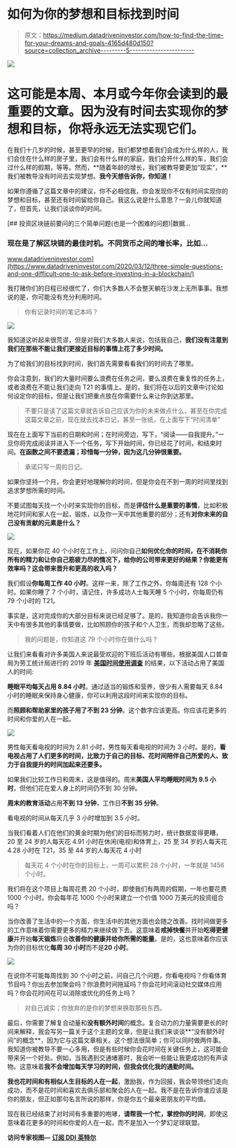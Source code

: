 # 如何为你的梦想和目标找到时间

> 原文：<https://medium.datadriveninvestor.com/how-to-find-the-time-for-your-dreams-and-goals-4165d480d150?source=collection_archive---------5----------------------->

![](img/8ca19086b9fad58a24505ceee0da55d7.png)

# 这可能是本周、本月或今年你会读到的最重要的文章。因为没有时间去实现你的梦想和目标，你将永远无法实现它们。

在我们十几岁的时候，甚至更早的时候，我们都梦想着我们会成为什么样的人，我们会住在什么样的房子里，我们会有什么样的家庭，我们会开什么样的车，我们会过什么样的假期，等等。然而，**随着年龄的增长，我们被教导要更加“现实”，**我们被教导没有时间去实现梦想。**我今天想告诉你，你知道！**

如果你遵循了这篇文章中的建议，你不必相信我，你会发现你不仅有时间实现你的梦想和目标，甚至还有时间留给你自己。我这么说是什么意思？一会儿你就知道了，但首先，让我们谈谈你的时间。

[](https://www.datadriveninvestor.com/2020/03/12/three-simple-questions-and-one-difficult-one-to-ask-before-investing-in-a-blockchain/) [## 投资区块链前要问的三个简单问题(也是一个困难的问题)|数据…

### 现在是了解区块链的最佳时机。不同货币之间的增长率，比如…

www.datadriveninvestor.com](https://www.datadriveninvestor.com/2020/03/12/three-simple-questions-and-one-difficult-one-to-ask-before-investing-in-a-blockchain/) 

我打赌你们的日程已经很忙了，你们大多数人不会整天躺在沙发上无所事事。我想说的是，你可能没有充分利用时间。

> 你有记录时间的笔记本吗？

![](img/c926c1a43fb7de1f946b86bf92461311.png)

我知道这听起来很荒谬，但是对我们大多数人来说，包括我自己，**我们没有注意到我们在那些不能让我们更接近目标的事情上花了多少时间。**

为了给我们的目标找到时间，我们首先需要看看我们的时间去了哪里。

你会注意到，我们的大量时间要么浪费在任务之间，要么浪费在重复性的任务上，或者浪费在不能让我们走向 T21 的事情上。是的，我们将在以后的文章中讨论如何设定你的目标，但是让我们把重点放在你需要什么来让你到达那里。

> 不要只是读了这篇文章就告诉自己应该为你的未来做点什么，甚至在你完成这篇文章之前，现在就去找本日记，甚至一张纸，在上面写下“时间清单”

现在在上面写下当前的日期和时间；在时间旁边，写下，“阅读——自我提升。”一旦你将完成阅读并进入下一个任务，写下开始时间，你已经花了时间，和结束时间。**在函数之间不要遗漏；珍惜每一分钟，因为这几分钟很重要。**

> 承诺只写一周的日记。

如果你坚持一个月，你会更好地理解你的时间，但是你会在不到一周的时间里找到追求梦想所需的时间。

不要试图每天找一个小时来实现你的目标，而是**评估什么是重要的事情**，比如积极地花时间和家人在一起，锻炼，以及你一天中其他重要的部分；还有**对你未来的自己没有贡献的元素是什么？**

![](img/7fda7c470a54d61a69af7e0694615375.png)

现在，如果你花 40 个小时在工作上，问问你自己**如何优化你的时间，在不消耗你所有的精力和让你自己筋疲力尽的情况下，给你的公司带来更好的结果？你能更有效率吗？这会带来晋升和更高的收入吗？**

我们假设**你每周工作 40 小时**。这样一来，除了工作之外，你每周还有 128 个小时。如果你睡了 7 个小时，请记住，许多成功人士每天睡 5 个小时，你每周仍有 79 个小时的 T21。

事实是，这对完成你的大部分目标来说已经足够了。是的，我知道你会告诉我你一天中有很多其他的事情要做，比如照顾你的孩子和个人卫生，而我却忽略了这些。

> 我的问题是，你知道这 79 个小时你在做什么吗？

让我们来看看对许多美国人来说最受欢迎的下班后活动有哪些。根据美国人口普查局为劳工统计局进行的 2019 年 [**美国时间使用调查**](https://www.bls.gov/news.release/pdf/atus.pdf) 的结果，以下活动占用了美国人的时间:

**睡眠平均每天占用 8.84 小时**。通过适当的锻炼和营养，很少有人需要每天 8.84 小时的睡眠来保持身心健康，你可以利用这段时间来实现你的目标。

而**照顾和帮助家里的孩子用了不到 23 分钟**。这个数字应该更高。你应该花更多的时间和你爱的人在一起。

![](img/65e4c2b9f15e2453ecf041cc0fb0db80.png)

男性每天看电视的时间为 2.81 小时，男性每天看电视的时间为 3 小时。是的，**看电视占用了人们更多的时间，比致力于自己的目标、花时间陪伴自己所爱的人、致力于自我提升的时间加起来还要多。**

如果我们比较工作日和周末，这是值得的。周末**美国人平均睡眠时间为 9.5 小时**，但他们花在爱人身上的时间仍不到 30 分钟。

**周末的教育活动**占用**不到 13 分钟**，工作日**不到 35 分钟**。

看电视的时间从每天几乎 3 小时增加到 3.5 小时。

当我们看着人们在他们的黄金时期为他们的目标而努力时，统计数据变得更糟，20 至 24 岁的人每天花 4.91 小时在休闲(电视)和体育上，25 至 34 岁的人每天花 4.28 小时在 T21，35 至 44 岁的人每天花 4 小时

> 每天花 4 个小时在你的目标上，一周可以累积 28 个小时，一年就是 1456 个小时。

我们将在这个项目上每周花费 20 个小时，即使我们有两周的假期，一年也要花费 1000 个小时。你会每年花 1000 个小时来建立一个价值 1000 万美元的投资组合吗？

当你改善了生活中的一个方面，你生活中的其他方面也会随之改善。找时间做更多的工作意味着你需要更多的精力来继续做下去。这意味着**戒掉快餐**并开始**吃得更健康**并开始**每天锻炼**将会**改善你的健康并给你所需的能量**。是的，这也意味着你应该为你的目标优化**每周 30 小时**而不是**20 小时**。

![](img/cf0802f6504c76cea676786f5903f0c3.png)

在说你不可能每周找到 30 个小时之前，问自己几个问题，你看电视吗？你看体育节目吗？你出去参加聚会吗？你浪费时间拖延吗？你会花时间滚动社交媒体应用吗？你会花时间在可以消除或优化的任务上吗？

> 对自己诚实；你放弃的是你的梦想来换取那些东西。

最后，你需要了解复合动量和**没有额外时间**的概念。复合动力的力量需要更长的时间来解释，我会写另一篇关于这个主题的文章，但是让我们来谈谈**“没有额外时间”的概念**，因为它与这篇文章相关。这个想法很简单；你可以同时做两件事。我知道你被教导不要一心多用，但是有些时候你会花时间在关键任务上，这可能会带来另一个好处。例如，当我遇到交通堵塞时，我会听一些能让我更成功的有声读物。这意味着**我不会增加每天学习的时间，但我会优化我的通勤时间。**

**我也花时间和有相似人生目标的人在一起**，激励我，作为回报，我会带领他们走向成功，而不是花时间和喜欢去俱乐部和聚会的人在一起。我不是在告诉你谁应该是你的朋友，但正如那句名言所说的那样，你是你五个最亲密朋友的平均值。

现在我已经结束了对时间有多重要的咆哮，**请帮我一个忙，掌控你的时间**，即使这意味着花更多的时间和你爱的人在一起，而不是加入一个梦幻足球联盟。

**访问专家视图—** [**订阅 DDI 英特尔**](https://datadriveninvestor.com/ddi-intel)